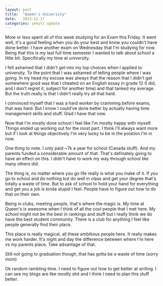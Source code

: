 ```yaml
---
layout: post
title:  "Queen's University"
date:   2023-12-17
categories: jekyll update
---
```

More or less spent all of this week studying for an Exam this Friday. It went well, it's a good feeling when you do your best and know you couldn't have done better. I have another exam on Wednesday that I'm studying for now. Being that this is my last full time semester I wanted to talk about school a little bit. Specifically my time at university.

I felt ashamed that I didn't get into my top choices when I applied to university. To the point that I was ashamed of telling people where I was going. In my head my excuse was always that the reason that I didn't get somewhere good was that I cheated on an English essay in grade 12 (I did, and I don't regret it, subject for another time) and that tanked my average. But the truth really is that I didn't really try all that hard.

I convinced myself that I was a hard worker by cramming before exams, that was hard. But I know I could've done better by actually having time management skills and stuff. Glad I have that now. 

Now that I'm mostly done school I feel like I'm mostly happy with myself. Things ended up working out for the most part. I think I'll always want more but if I look at things objectively I'm very lucky to be in the poistion I'm in now.

One thing to note. I only paid ~7k a year for school (Canada stuff). And my parents funded a considerable amount of that. That's definately going to have an effect on this. I didn't have to work my way through school like many others did. 

The thing is, no matter where you go life really is what you make of it. If you go to school and do nothing but do well in class and get your degree that's totally a waste of time. But to ask of school to hold your hand for everything and get you a job is kinda stupid I feel. People have to figure out how to do that on their own.

Being in clubs, meeting people, that's where the magic is. My time at Queen's is awesome when I think of all the cool people that I met here. My school might not be the best in rankings and stuff but I really think we do have the best student community. There is a club for anything I feel like people generally find their place.

This place is really magical, all these ambitious people here. It really makes me work harder. It's night and day the difference between where I'm here vs my parents place. Take advantage of that.

Still not going to graduation though, that has gotta be a waste of time (sorry mom)

Ok random rambling time. I need to figure out how to get better at writing. I can see my blogs are like mostly shit and I think I need to plan this stuff better. 